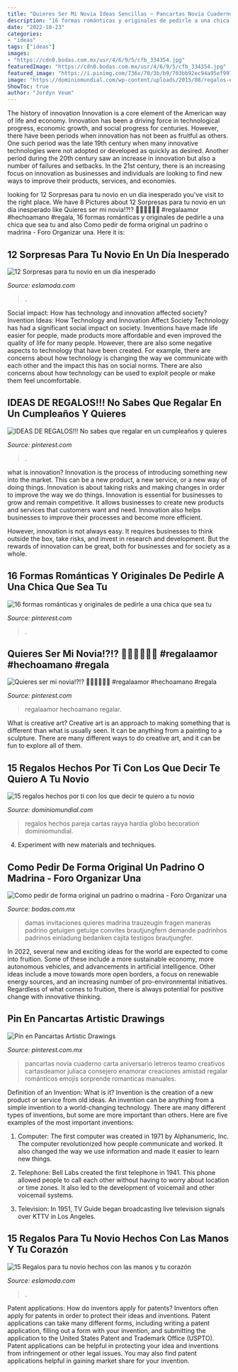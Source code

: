 ```yaml
---
title: "Quieres Ser Mi Novia Ideas Sencillas ~ Pancartas Novia Cuaderno Carta Aniversario Letreros Teamo Creativos Cartasdeamor Juliaca Consejero Enamorar Creaciones Amistad Regalar Románticos Emojis Sorprende Romanticas Manuales"
description: "16 formas románticas y originales de pedirle a una chica que sea tu"
date: "2022-10-23"
categories:
- "ideas"
tags: ["ideas"]
images:
- "https://cdn0.bodas.com.mx/usr/4/6/9/5/cfb_334354.jpg"
featuredImage: "https://cdn0.bodas.com.mx/usr/4/6/9/5/cfb_334354.jpg"
featured_image: "https://i.pinimg.com/736x/70/3b/b9/703bb92ec94a95ef997517287af5ce4d.jpg"
image: "https://dominiomundial.com/wp-content/uploads/2015/08/regalos-especiales-pareja-diy-5.png"
ShowToc: true
author: "Jordyn Veum"
---
```



The history of innovation
Innovation is a core element of the American way of life and economy. Innovation has been a driving force in technological progress, economic growth, and social progress for centuries. However, there have been periods when innovation has not been as fruitful as others. One such period was the late 19th century when many innovative technologies were not adopted or developed as quickly as desired. Another period during the 20th century saw an increase in innovation but also a number of failures and setbacks. In the 21st century, there is an increasing focus on innovation as businesses and individuals are looking to find new ways to improve their products, services, and economies.

	

		
looking for 12 Sorpresas para tu novio en un día inesperado you've visit to the right place. We have 8 Pictures about 12 Sorpresas para tu novio en un día inesperado like Quieres ser mi novia!?!? 💞👏🏻💞👏🏻 #regalaamor #hechoamano #regala, 16 formas románticas y originales de pedirle a una chica que sea tu and also Como pedir de forma original un padrino o madrina - Foro Organizar una. Here it is:
		
    
## 12 Sorpresas Para Tu Novio En Un Día Inesperado

<img loading=lazy src="https://eslamoda.com/wp-content/uploads/sites/2/2016/08/abrela-cuando.jpg" onerror="this.onerror=null;this.src='https://tse3.mm.bing.net/th?id=OIP.XKTQ_YpKlcFHrxAp6IqyUQHaHV&amp;pid=15.1';" alt="12 Sorpresas para tu novio en un día inesperado">

_Source: eslamoda.com_

>. 

	

Social impact: How has technology and innovation affected society?
Invention Ideas: How Technology and Innovation Affect Society
Technology has had a significant social impact on society. Inventions have made life easier for people, made products more affordable and even improved the quality of life for many people. However, there are also some negative aspects to technology that have been created. For example, there are concerns about how technology is changing the way we communicate with each other and the impact this has on social norms. There are also concerns about how technology can be used to exploit people or make them feel uncomfortable.

    
## IDEAS DE REGALOS!!! No Sabes Que Regalar En Un Cumpleaños Y Quieres

<img loading=lazy src="https://i.pinimg.com/originals/b0/35/ef/b035efefe3b1d270a9de5986a79d610a.jpg" onerror="this.onerror=null;this.src='https://tse3.mm.bing.net/th?id=OIP.AkbjN6FCaDV5mCu430hOLwHaLH&amp;pid=15.1';" alt="IDEAS DE REGALOS!!! No sabes que regalar en un cumpleaños y quieres">

_Source: pinterest.com_

>. 

	

what is innovation?
Innovation is the process of introducing something new into the market. This can be a new product, a new service, or a new way of doing things. Innovation is about taking risks and making changes in order to improve the way we do things.
Innovation is essential for businesses to grow and remain competitive. It allows businesses to create new products and services that customers want and need. Innovation also helps businesses to improve their processes and become more efficient.

However, innovation is not always easy. It requires businesses to think outside the box, take risks, and invest in research and development. But the rewards of innovation can be great, both for businesses and for society as a whole.

    
## 16 Formas Románticas Y Originales De Pedirle A Una Chica Que Sea Tu

<img loading=lazy src="https://i.pinimg.com/736x/70/3b/b9/703bb92ec94a95ef997517287af5ce4d.jpg" onerror="this.onerror=null;this.src='https://tse4.mm.bing.net/th?id=OIP.2T4Ib0Q6D9DHvT7w9eSJRgHaHZ&amp;pid=15.1';" alt="16 formas románticas y originales de pedirle a una chica que sea tu">

_Source: pinterest.com_

>. 

	

	

    
## Quieres Ser Mi Novia!?!? 💞👏🏻💞👏🏻 #regalaamor #hechoamano #regala

<img loading=lazy src="https://i.pinimg.com/originals/9c/89/ff/9c89ff71d36dd810cb0b5a285970b390.jpg" onerror="this.onerror=null;this.src='https://tse4.mm.bing.net/th?id=OIP.SMB5-O3b2U_D2cBJUyfTXgHaJQ&amp;pid=15.1';" alt="Quieres ser mi novia!?!? 💞👏🏻💞👏🏻 #regalaamor #hechoamano #regala">

_Source: pinterest.com_

>regalaamor hechoamano regalar. 

	

What is creative art?
Creative art is an approach to making something that is different than what is usually seen. It can be anything from a painting to a sculpture. There are many different ways to do creative art, and it can be fun to explore all of them.

    
## 15 Regalos Hechos Por Ti Con Los Que Decir Te Quiero A Tu Novio

<img loading=lazy src="https://dominiomundial.com/wp-content/uploads/2015/08/regalos-especiales-pareja-diy-5.png" onerror="this.onerror=null;this.src='https://tse4.mm.bing.net/th?id=OIP.EbIyfObWy8lPZlTwG14fQgAAAA&amp;pid=15.1';" alt="15 regalos hechos por ti con los que decir te quiero a tu novio">

_Source: dominiomundial.com_

>regalos hechos pareja cartas rayya hardia globo becoration dominiomundial. 

	

4. Experiment with new materials and techniques.

    
## Como Pedir De Forma Original Un Padrino O Madrina - Foro Organizar Una

<img loading=lazy src="https://cdn0.bodas.com.mx/usr/4/6/9/5/cfb_334354.jpg" onerror="this.onerror=null;this.src='https://tse1.mm.bing.net/th?id=OIP.5Be0xpDP57xHmyiFx_98LAHaIf&amp;pid=15.1';" alt="Como pedir de forma original un padrino o madrina - Foro Organizar una">

_Source: bodas.com.mx_

>damas invitaciones quieres madrina trauzeugin fragen maneras padrino getuigen getuige convites brautjungfern demande padrinhos padrinos einladung bedanken cajita testigos brautjungfer. 

	

In 2022, several new and exciting ideas for the world are expected to come into fruition. Some of these include a more sustainable economy, more autonomous vehicles, and advancements in artificial intelligence. Other ideas include a move towards more open borders, a focus on renewable energy sources, and an increasing number of pro-environmental initiatives. Regardless of what comes to fruition, there is always potential for positive change with innovative thinking.

    
## Pin En Pancartas Artistic Drawings

<img loading=lazy src="https://i.pinimg.com/originals/cb/ed/ad/cbedad6307682d085d6a64371620e2c6.jpg" onerror="this.onerror=null;this.src='https://tse3.mm.bing.net/th?id=OIP.Kpw352acGlLI9SZ30d-oqwHaFj&amp;pid=15.1';" alt="Pin en Pancartas Artistic Drawings">

_Source: pinterest.com.mx_

>pancartas novia cuaderno carta aniversario letreros teamo creativos cartasdeamor juliaca consejero enamorar creaciones amistad regalar románticos emojis sorprende romanticas manuales. 

	

Definition of an Invention: What is it?
Invention is the creation of a new product or service from old ideas. An invention can be anything from a simple invention to a world-changing technology. There are many different types of inventions, but some are more important than others. Here are five examples of the most important inventions: 
1) Computer: The first computer was created in 1971 by Alphanumeric, Inc. The computer revolutionized how people communicate and worked. It also changed the way we use information and made it easier to learn new things.

2) Telephone: Bell Labs created the first telephone in 1941. This phone allowed people to call each other without having to worry about location or time zones. It also led to the development of voicemail and other voicemail systems.

3) Television: In 1951, TV Guide began broadcasting live television signals over KTTV in Los Angeles.

    
## 15 Regalos Para Tu Novio Hechos Con Las Manos Y Tu Corazón

<img loading=lazy src="https://eslamoda.com/wp-content/uploads/sites/2/2015/11/te-quiero-decir.jpg" onerror="this.onerror=null;this.src='https://tse1.mm.bing.net/th?id=OIP.e9Rr4vAXeFrkVEBUuCO__AHaHa&amp;pid=15.1';" alt="15 Regalos para tu novio hechos con las manos y tu corazón">

_Source: eslamoda.com_

>. 

	

Patent applications: How do inventors apply for patents?
Inventors often apply for patents in order to protect their ideas and inventions. Patent applications can take many different forms, including writing a patent application, filling out a form with your invention, and submitting the application to the United States Patent and Trademark Office (USPTO). 
Patent applications can be helpful in protecting your idea and inventions from infringement or other legal issues. You may also find patent applications helpful in gaining market share for your invention.


